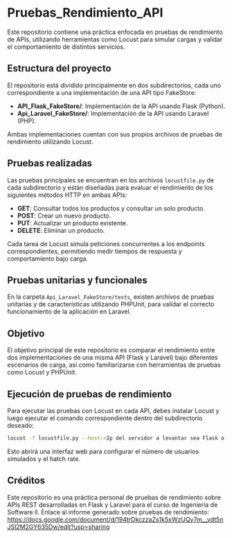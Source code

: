 # Pruebas_Rendimiento_API

Este repositorio contiene una práctica enfocada en pruebas de rendimiento de APIs, utilizando herramientas como Locust para simular cargas y validar el comportamiento de distintos servicios.

## Estructura del proyecto

El repositorio está dividido principalmente en dos subdirectorios, cada uno correspondiente a una implementación de una API tipo FakeStore:

- **API_Flask_FakeStore/**: Implementación de la API usando Flask (Python).
- **Api_Laravel_FakeStore/**: Implementación de la API usando Laravel (PHP).

Ambas implementaciones cuentan con sus propios archivos de pruebas de rendimiento utilizando Locust.

## Pruebas realizadas

Las pruebas principales se encuentran en los archivos `locustfile.py` de cada subdirectorio y están diseñadas para evaluar el rendimiento de los siguientes métodos HTTP en ambas APIs:

- **GET**: Consultar todos los productos y consultar un solo producto.
- **POST**: Crear un nuevo producto.
- **PUT**: Actualizar un producto existente.
- **DELETE**: Eliminar un producto.

Cada tarea de Locust simula peticiones concurrentes a los endpoints correspondientes, permitiendo medir tiempos de respuesta y comportamiento bajo carga.

## Pruebas unitarias y funcionales

En la carpeta `Api_Laravel_FakeStore/tests`, existen archivos de pruebas unitarias y de características utilizando PHPUnit, para validar el correcto funcionamiento de la aplicación en Laravel.

## Objetivo

El objetivo principal de este repositorio es comparar el rendimiento entre dos implementaciones de una misma API (Flask y Laravel) bajo diferentes escenarios de carga, así como familiarizarse con herramientas de pruebas como Locust y PHPUnit.

## Ejecución de pruebas de rendimiento

Para ejecutar las pruebas con Locust en cada API, debes instalar Locust y luego ejecutar el comando correspondiente dentro del subdirectorio deseado:

```bash
locust -f locustfile.py --host:<Ip del servidor a levantar sea Flask o Laravel>
```

Esto abrirá una interfaz web para configurar el número de usuarios simulados y el hatch rate.

## Créditos

Este repositorio es una práctica personal de pruebas de rendimiento sobre APIs REST desarrolladas en Flask y Laravel para el curso de Ingeniería de Software ll.
Enlace al informe generado sobre pruebas de rendimiento: https://docs.google.com/document/d/194trDkczzaZs1k5xWzUQy7m__vdt5nJSl2M2GY635Dw/edit?usp=sharing
